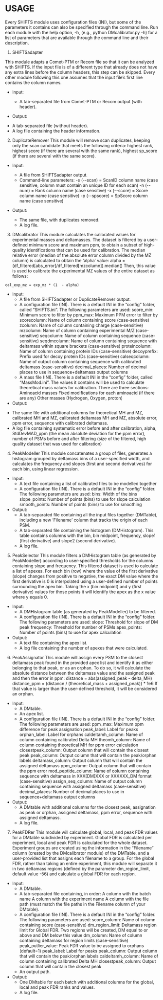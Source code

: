 # USAGE

Every SHIFTS module uses configuration files (INI), but some of the parameters it contains can also be specified through the command line. Run each module with the help option, -h, (e.g., python DMcalibrator.py -h) for a list of parameters that are available through the command line and their description.

1.	SHIFTSadapter

This module adapts a Comet-PTM or Recom file so that it can be analyzed with SHIFTS. If the input file is of a different type that already does not have any extra lines before the column headers, this step can be skipped. Every other module following this one assumes that the input file’s first line contains the column names.

  + Input:
    - A tab-separated file from Comet-PTM or Recom output (with header).

  + Output:

  - A tab-separated file (without header).
  - A log file containing the header information.

2.	DuplicateRemover
This module will remove scan duplicates, keeping only the scan candidate that meets the following criteria: highest rank, highest score (if there are several with the same rank), highest sp_score (if there are several with the same score).

  + Input:

    - A file from SHIFTSadapter output.
    - Command-line parameters:
      -s (--scan) = ScanID column name (case sensitive, column must contain an unique ID for each scan)
      -n (--num) = Rank column name (case sensitive)
      -x (--score) = Score column name (case sensitive) 
      -p (--spscore) = SpScore column name (case sensitive)

  + Output:
    - The same file, with duplicates removed.
    - A log file.

3.	DMcalibrator
This module calculates the calibrated values for experimental masses and deltamasses. The dataset is filtered by a user-defined minimum score and maximum ppm, to obtain a subset of high-quality identifications that can be used for calibration. The median relative error (median of the absolute error column divided by the MZ column) is calculated to obtain the ‘alpha’ value:
alpha = (df_filtered[abs_error]/df_filtered[mzcolumn]).median()
Then, this value is used to calibrate the experimental MZ values of the entire dataset as follows:
```
cal_exp_mz = exp_mz * (1  - alpha)
```
  + Input:
    - A file from SHIFTSadapter or DuplicateRemover output.
    - A configuration file (INI). There is a default INI in the “config” folder, called “SHIFTS.ini”. The following parameters are used:
			score_min: Minimum score to filter by
			ppm_max: Maximum PPM error to filter by
			scorecolumn: Name of column containing score (case-sensitive)
			zcolumn: Name of column containing charge (case-sensitive)
			mzcolumn: Name of column containing experimental M/Z (case-sensitive)
			seqcolumn: Name of column containing sequence (case-sensitive)
			seqdmcolumn: Name of column containing sequence with deltamass within square brackets (case-sensitive)
			proteincolumn: Name of column containing protein IDs (case-sensitive)
			decoyprefix: Prefix used for decoy protein IDs (case-sensitive)
			calseqcolumn: Name of output column containing sequence with calibrated deltamass (case-sensitive)
			decimal_places: Number of decimal places to use in sequence+deltamass output columns
    - A mass file (INI). There is a default INI in the “config” folder, called “MassMod.ini”. The values it contains will be used to calculate theoretical mass values for calibration. There are three sections:
			Aminoacid masses
			Fixed modifications for each aminoacid (if there are any)
			Other masses (Hydrogen, Oxygen, proton)
  + Output:
  - The same file with additional columns for theoretical MH and MZ, calibrated MH and MZ, calibrated deltamass MH and MZ, absolute error, ppm error, sequence with calibrated deltamass.
  - A log file containing systematic error before and after calibration, alpha, StdDevMAD_ppm (the mean absolute deviation for the ppm error), number of PSMs before and after filtering (size of the filtered, high quality dataset that was used for calibration)

4.	PeakModeller
This module concatenates a group of files, generates a histogram grouped by deltamass bins of a user-specified width, and calculates the frequency and slopes (first and second derivatives) for each bin, using linear regression.
  + Input:
    - A text file containing a list of calibrated files to be modelled together
    - A configuration file (INI). There is a default INI in the “config” folder. The following parameters are used:
			bins: Width of the bins
			slope_points: Number of points (bins) to use for slope calculation
			smooth_points: Number of points (bins) to use for smoothing
  + Output:
    - A tab-separated file containing all the input files together (DMTable), including a new ‘Filename’ column that tracks the origin of each PSM.
    - A tab-separated file containing the histogram (DMHistogram). This table contains columns with the bin, bin midpoint, frequency, slope1 (first derivative) and slope2 (second derivative).
    - A log file.

5.	PeakSelector
This module filters a DMHistogram table (as generated by PeakModeller) according to user-specified thresholds for the columns containing slope and frequency. This filtered dataset is used to calculate a list of apexes. For each bin (row) where the value of the first derivative (slope) changes from positive to negative, the exact DM value where the first derivative is 0 is interpolated using a user-defined number of points surrounding the apex bin.
Taking the x (bin midpoint) and y (first derivative) values for those points it will identify the apex as the x value where y equals 0.
  + Input:
    - A DMHistogram table (as generated by PeakModeller) to be filtered.
    - A configuration file (INI). There is a default INI in the “config” folder. The following parameters are used:
			slope: Threshold for slope of DM peak
			frequency: Threshold for number of PSMs
			apex_points: Number of points (bins) to use for apex calculation
  + Output:
    - A text file containing the apex list.
    - A log file containing the number of apexes that were calculated.

6.	PeakAssignator
This module will assign every PSM to the closest deltamass peak found in the provided apex list and identify it as either belonging to that peak, or as an orphan. To do so, it will calculate the absolute distance between the deltamass value and the assigned peak and then the error in ppm:
distance = abs(assigned_peak - delta_MH)
distance_ppm = (distance / (theoretical_mass + assigned_peak)) * 1e6
If that value is larger than the user-defined threshold, it will be considered an orphan.
  + Input:
    - A DMtable.
    - An apex list.
    - A configuration file (INI). There is a default INI in the “config” folder. The following parameters are used:
			ppm_max: Maximum ppm difference for peak assignation
			peak_label: Label for peaks
			orphan_label: Label for orphans
			caldeltamh_column: Name of column containing calibrated Delta MH
			theomh_column: Name of column containing theoretical MH for ppm error calculation
			closestpeak_column: Output column that will contain the closest peak
			peak_column: Output column that will contain the peak/orphan labels
			deltamass_column: Output column that will contain the assigned deltamass
			ppm_column: Output column that will contain the ppm error
			mod_peptide_column: Name of column containing sequence with deltamass in XXX[DM]XXX or XXXXXX_DM format (case-sensitive)
			assign_seq_column: Name of output column containing sequence with assigned deltamass (case-sensitive)
			decimal_places: Number of decimal places to use in sequence+deltamass output columns
  + Output:
    - A DMtable with additional columns for the closest peak, assignation as peak or orphan, assigned deltamass, ppm error, sequence with assigned deltamass.
    - A log file.

7.	PeakFDRer
This module will calculate global, local, and peak FDR values for a DMtable subdivided by experiment. Global FDR is calculated per experiment, local and peak FDR is calculated for the whole dataset. Experiment groups are created using the information in the “Filename” column (created by the DMcalibrator module) of the DMTable, and a user-provided list that assigns each filename to a group. For the global FDR, rather than taking an entire experiment, this module will separate it in two deltamass regions (defined by the parameter dm_region_limit, default value -56) and calculate a global FDR for each region.
  + Input:
    - A DMtable.
    - A tab-separated file containing, in order:
			A column with the batch name
			A column with the experiment name
			A column with the file path (must match the file paths in the Filename column of your DMtable).
    - A configuration file (INI). There is a default INI in the “config” folder. The following parameters are used:
			score_column: Name of column containing score (case-sensitive)
			dm_region_limit: Deltamass region limit for Global FDR. Two regions will be created, DM equal to or above and DM below this value
			dm_column: Name of column containing deltamass for region limits (case-sensitive)
			peak_outlier_value: Peak FDR value to be assigned to orphans (default=1)
			peak_label: Label for peaks
			peak_column: Output column that will contain the peak/orphan labels
			caldeltamh_column: Name of column containing calibrated Delta MH
			closestpeak_column: Output column that will contain the closest peak
    - An output path.
  + Output:
    - One DMtable for each batch with additional columns for the global, local and peak FDR ranks and values.
    - A log file.


